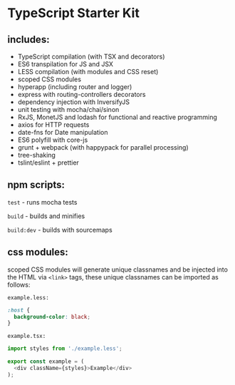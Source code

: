 TypeScript Starter Kit
==
includes:
--
 * TypeScript compilation (with TSX and decorators)
 * ES6 transpilation for JS and JSX
 * LESS compilation (with modules and CSS reset)
 * scoped CSS modules
 * hyperapp (including router and logger)
 * express with routing-controllers decorators
 * dependency injection with InversifyJS
 * unit testing with mocha/chai/sinon
 * RxJS, MonetJS and lodash for functional and reactive programming
 * axios for HTTP requests
 * date-fns for Date manipulation
 * ES6 polyfill with core-js
 * grunt + webpack (with happypack for parallel processing)
 * tree-shaking
 * tslint/eslint + prettier

npm scripts:
--
`test` - runs mocha tests

`build` - builds and minifies

`build:dev` - builds with sourcemaps

css modules:
--
scoped CSS modules will generate unique classnames and be injected into the HTML via `<link>` tags, these unique classnames can be imported as follows:

`example.less:`
```css
:host {
  background-color: black;
}
```
`example.tsx:`
```js
import styles from './example.less';

export const example = (
  <div className={styles}>Example</div>
);
```

